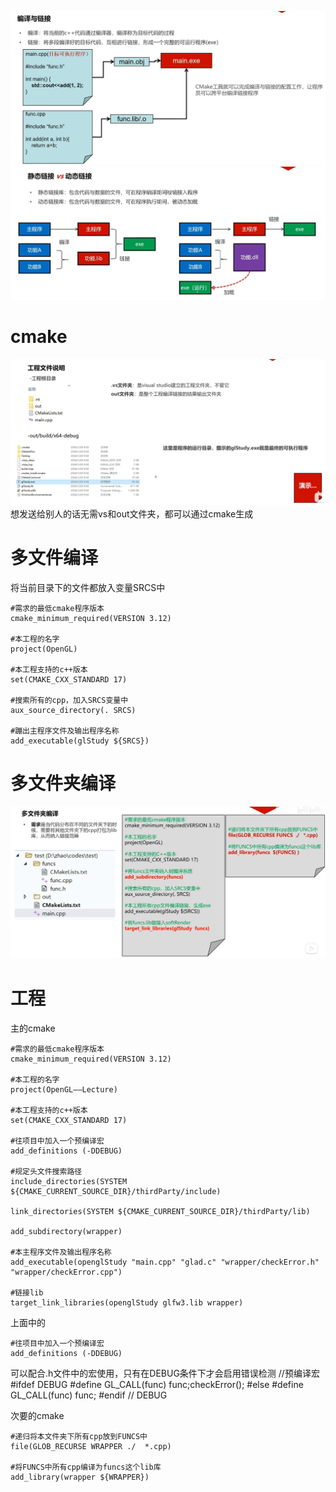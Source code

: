![输入图片说明](/imgs/2024-10-13/7y1QbNZ6PryMJNAB.png)
![输入图片说明](/imgs/2024-10-13/uxYEgt2Q30WfKhdc.png)
# cmake
![输入图片说明](/imgs/2024-10-13/Z8Mbs0UZzmgC51Go.png)
想发送给别人的话无需vs和out文件夹，都可以通过cmake生成
# 多文件编译
将当前目录下的文件都放入变量SRCS中
```
#需求的最低cmake程序版本
cmake_minimum_required(VERSION 3.12)

#本工程的名字
project(OpenGL)

#本工程支持的c++版本
set(CMAKE_CXX_STANDARD 17)

#搜索所有的cpp，加入SRCS变量中
aux_source_directory(. SRCS)

#蹦出主程序文件及输出程序名称
add_executable(glStudy ${SRCS})
```
# 多文件夹编译
![输入图片说明](/imgs/2024-10-13/uK4QI94YIKZjHwLy.png)


# 工程
主的cmake
```
#需求的最低cmake程序版本
cmake_minimum_required(VERSION 3.12)

#本工程的名字
project(OpenGL——Lecture)

#本工程支持的c++版本
set(CMAKE_CXX_STANDARD 17)

#往项目中加入一个预编译宏
add_definitions (-DDEBUG)

#规定头文件搜索路径
include_directories(SYSTEM ${CMAKE_CURRENT_SOURCE_DIR}/thirdParty/include)

link_directories(SYSTEM ${CMAKE_CURRENT_SOURCE_DIR}/thirdParty/lib)

add_subdirectory(wrapper)

#本主程序文件及输出程序名称
add_executable(openglStudy "main.cpp" "glad.c" "wrapper/checkError.h" "wrapper/checkError.cpp")

#链接lib
target_link_libraries(openglStudy glfw3.lib wrapper)
```
上面中的
```
#往项目中加入一个预编译宏
add_definitions (-DDEBUG)
```
可以配合.h文件中的宏使用，只有在DEBUG条件下才会启用错误检测
//预编译宏
#ifdef DEBUG
#define GL_CALL(func)  func;checkError();
#else
#define GL_CALL(func)  func;
#endif // DEBUG

次要的cmake
```
#递归将本文件夹下所有cpp放到FUNCS中
file(GLOB_RECURSE WRAPPER ./  *.cpp)

#将FUNCS中所有cpp编译为funcs这个lib库
add_library(wrapper ${WRAPPER})
```
<!--stackedit_data:
eyJoaXN0b3J5IjpbLTE4OTkzMTk5Myw0NjQwMTg2NTEsMTYzNz
U3Njg3MCwtNzIzNzE4NDAxLC0xNjA2OTE5Nzk4XX0=
-->